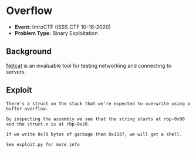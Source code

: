 # Overflow
* **Event:** IntroCTF (ISSS CTF 10-16-2020)
* **Problem Type:** Binary Exploitation

## Background
[Netcat](https://en.wikipedia.org/wiki/Netcat) is an invaluable tool for testing networking and connecting to servers.

## Exploit
```
There's a struct on the stack that we're expected to overwrite using a buffer overflow.

By inspecting the assembly we see that the string starts at rbp-0x90 and the struct.x is at rbp-0x20.

If we write 0x70 bytes of garbage then 0x1337, we will get a shell.

See exploit.py for more info
```
